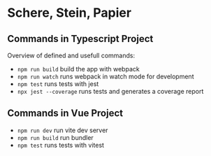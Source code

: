 # Schere, Stein, Papier

## Commands in Typescript Project
Overview of defined and usefull commands:
- `npm run build` build the app with webpack
- `npm run watch` runs webpack in watch mode for development
- `npm test` runs tests with jest
- `npx jest --coverage` runs tests and generates a coverage report

## Commands in Vue Project
- `npm run dev` run vite dev server
- `npm run build` run bundler
- `npm test` runs tests with vitest